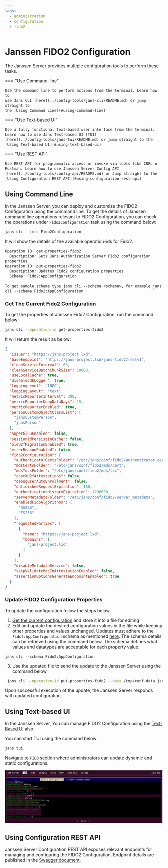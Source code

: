 ```yaml
---
tags:
  - administration
  - configuration
  - fido2
---
```


# Janssen FIDO2 Configuration

The Janssen Server provides multiple configuration tools to perform these 
tasks.

=== "Use Command-line"

    Use the command line to perform actions from the terminal. Learn how to 
    use Jans CLI [here](../config-tools/jans-cli/README.md) or jump straight to 
    the [Using Command Line](#using-command-line)

=== "Use Text-based UI"

    Use a fully functional text-based user interface from the terminal. 
    Learn how to use Jans Text-based UI (TUI) 
    [here](../config-tools/jans-tui/README.md) or jump straight to the
    [Using Text-based UI](#using-text-based-ui)

=== "Use REST API"

    Use REST API for programmatic access or invoke via tools like CURL or 
    Postman. Learn how to use Janssen Server Config API 
    [here](../config-tools/config-api/README.md) or Jump straight to the
    [Using Configuration REST API](#using-configuration-rest-api)

##  Using Command Line


In the Janssen Server, you can deploy and customize the FIDO2 Configuration using the
command line. To get the details of Janssen command line operations relevant to
FIDO2 Configuration, you can check the operations under `Fido2Configuration` task using the
command below:


```bash title="Command"
jans cli --info Fido2Configuration
```

It will show the details of the available operation-ids for Fido2.

```text title="Sample Output"
Operation ID: get-properties-fido2
  Description: Gets Jans Authorization Server Fido2 configuration properties
Operation ID: put-properties-fido2
  Description: Updates Fido2 configuration properties
  Schema: Fido2:AppConfiguration

To get sample schema type jans cli --schema <schema>, for example jans cli --schema Fido2:AppConfiguration
```

### Get The Current Fido2 Configuration

To get the properties of Janssen Fido2 Configuration, run the command below:

```bash title="Command"
jans cli --operation-id get-properties-fido2
```

It will return the result as below:

```json title="Sample Output" linenums="1"
{
  "issuer": "https://jans-project.lxd",
  "baseEndpoint": "https://jans-project.lxd/jans-fido2/restv1",
  "cleanServiceInterval": 60,
  "cleanServiceBatchChunkSize": 10000,
  "useLocalCache": true,
  "disableJdkLogger": true,
  "loggingLevel": "INFO",
  "loggingLayout": "text",
  "metricReporterInterval": 300,
  "metricReporterKeepDataDays": 15,
  "metricReporterEnabled": true,
  "personCustomObjectClassList": [
    "jansCustomPerson",
    "jansPerson"
  ],
  "superGluuEnabled": false,
  "sessionIdPersistInCache": false,
  "oldU2fMigrationEnabled": true,
  "errorReasonEnabled": false,
  "fido2Configuration": {
    "authenticatorCertsFolder": "/etc/jans/conf/fido2/authenticator_cert",
    "mdsCertsFolder": "/etc/jans/conf/fido2/mds/cert",
    "mdsTocsFolder": "/etc/jans/conf/fido2/mds/toc",
    "checkU2fAttestations": false,
    "debugUserAutoEnrollment": false,
    "unfinishedRequestExpiration": 180,
    "authenticationHistoryExpiration": 1296000,
    "serverMetadataFolder": "/etc/jans/conf/fido2/server_metadata",
    "enabledFidoAlgorithms": [
      "RS256",
      "ES256"
    ],
    "requestedParties": [
      {
        "name": "https://jans-project.lxd",
        "domains": [
          "jans-project.lxd"
        ]
      }
    ],
    "disableMetadataService": false,
    "skipValidateMdsInAttestationEnabled": false,
    "assertionOptionsGenerateEndpointEnabled": true
  }
}

```

### Update FIDO2 Configuration Properties

To update the configuration follow the steps below.

1. [Get the current configuration](#get-the-current-fido2-configuration) and store it into a file for editing
2. Edit and update the desired configuration values in the file while keeping other properties and values unchanged. Updates must adhere to the `Fido2:AppConfiguration` schema as mentioned [here](#using-command-line). The schema details can be retrieved using the command below. The schema defines what values and datatypes are acceptable for each property value.
 ```text title="Command"
 jans cli --schema Fido2:AppConfiguration
 ```
3. Use the updated file to send the update to the Janssen Server using the command below
 ```bash title="Command"
  jans cli --operation-id put-properties-fido2 --data /tmp/conf-data.json
 ```
 Upon successful execution of the update, the Janssen Server responds with updated configuration.


##  Using Text-based UI

In the Janssen Server, You can manage FIDO2 Configuration using 
the [Text-Based UI](../config-tools/jans-tui/README.md) also.

You can start TUI using the command below:

```bash title="Command"
jans tui
```

Navigate to `FIDO` section where administrators can update dynamic and static
configurations.


![image](../../../assets/tui-fido2-dynamic-configuration.png)

## Using Configuration REST API

Janssen Server Configuration REST API exposes relevant endpoints for 
managing and configuring the FIDO2 Configuration. Endpoint details 
are published in the [Swagger document](./../../reference/openapi.md).